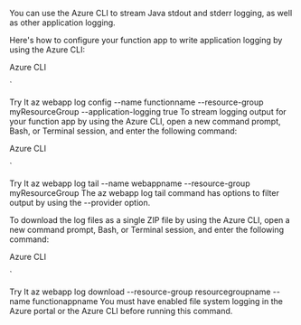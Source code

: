 You can use the Azure CLI to stream Java stdout and stderr logging, as well as other application logging.

Here's how to configure your function app to write application logging by using the Azure CLI:

Azure CLI

`

Try It
az webapp log config --name functionname --resource-group myResourceGroup --application-logging true
To stream logging output for your function app by using the Azure CLI, open a new command prompt, Bash, or Terminal session, and enter the following command:

Azure CLI

`

Try It
az webapp log tail --name webappname --resource-group myResourceGroup
The az webapp log tail command has options to filter output by using the --provider option.

To download the log files as a single ZIP file by using the Azure CLI, open a new command prompt, Bash, or Terminal session, and enter the following command:

Azure CLI

`

Try It
az webapp log download --resource-group resourcegroupname --name functionappname
You must have enabled file system logging in the Azure portal or the Azure CLI before running this command.